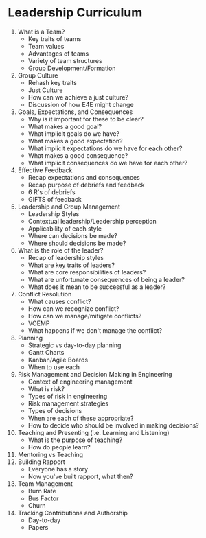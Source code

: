 # Leadership Curriculum
1. What is a Team?
    - Key traits of teams
    - Team values
    - Advantages of teams
    - Variety of team structures
    - Group Development/Formation
2. Group Culture
    - Rehash key traits
    - Just Culture
    - How can we achieve a just culture?
    - Discussion of how E4E might change
3. Goals, Expectations, and Consequences
    - Why is it important for these to be clear?
    - What makes a good goal?
    - What implicit goals do we have?
    - What makes a good expectation?
    - What implicit expectations do we have for each other?
    - What makes a good consequence?
    - What implicit consequences do we have for each other?
4. Effective Feedback
    - Recap expectations and consequences
    - Recap purpose of debriefs and feedback
    - 6 R's of debriefs
    - GIFTS of feedback
5. Leadership and Group Management
    - Leadership Styles
    - Contextual leadership/Leadership perception
    - Applicability of each style
    - Where can decisions be made?
    - Where should decisions be made?
6. What is the role of the leader?
    - Recap of leadership styles
    - What are key traits of leaders?
    - What are core responsibilities of leaders?
    - What are unfortunate consequences of being a leader?
    - What does it mean to be successful as a leader?
7. Conflict Resolution
    - What causes conflict?
    - How can we recognize conflict?
    - How can we manage/mitigate conflicts?
    - VOEMP
    - What happens if we don't manage the conflict?
8. Planning
    - Strategic vs day-to-day planning
    - Gantt Charts
    - Kanban/Agile Boards
    - When to use each
9. Risk Management and Decision Making in Engineering
    - Context of engineering management
    - What is risk?
    - Types of risk in engineering
    - Risk management strategies
    - Types of decisions
    - When are each of these appropriate?
    - How to decide who should be involved in making decisions?
10. Teaching and Presenting (i.e. Learning and Listening)
    - What is the purpose of teaching?
    - How do people learn?
11. Mentoring vs Teaching
12. Building Rapport
    - Everyone has a story
    - Now you've built rapport, what then?
13. Team Management
    - Burn Rate
    - Bus Factor
    - Churn
14. Tracking Contributions and Authorship
    - Day-to-day
    - Papers

